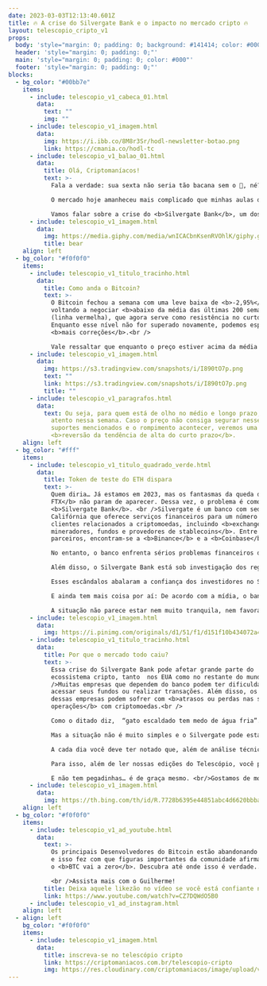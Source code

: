 ```yaml
---
date: 2023-03-03T12:13:40.601Z
title: 🔥 A crise do Silvergate Bank e o impacto no mercado cripto 🔥
layout: telescopio_cripto_v1
props:
  body: 'style="margin: 0; padding: 0; background: #141414; color: #000"'
  header: 'style="margin: 0; padding: 0;"'
  main: 'style="margin: 0; padding: 0; color: #000"'
  footer: 'style="margin: 0; padding: 0;"'
blocks:
  - bg_color: "#00bb7e"
    items:
      - include: telescopio_v1_cabeca_01.html
        data:
          text: ""
          img: ""
      - include: telescopio_v1_imagem.html
        data:
          img: https://i.ibb.co/8M8r3Sr/hodl-newsletter-botao.png
          link: https://cmania.co/hodl-tc
      - include: telescopio_v1_balao_01.html
        data:
          title: Olá, Criptomaníacos!
          text: >-
            Fala a verdade: sua sexta não seria tão bacana sem o 🔭, né?

            O mercado hoje amanheceu mais complicado que minhas aulas de cálculo da faculdade. Que fase… 🤭🤭🤭<br />

            Vamos falar sobre a crise do <b>Silvergate Bank</b>, um dos principais bancos que atende empresas de criptomoedas nos EUA.
      - include: telescopio_v1_imagem.html
        data:
          img: https://media.giphy.com/media/wnICACbnKsenRVOhlK/giphy.gif
          title: bear
    align: left
  - bg_color: "#f0f0f0"
    items:
      - include: telescopio_v1_titulo_tracinho.html
        data:
          title: Como anda o Bitcoin?
          text: >-
            O Bitcoin fechou a semana com uma leve baixa de <b>-2,95%</b>,
            voltando a negociar <b>abaixo da média das últimas 200 semanas</b>
            (linha vermelha), que agora serve como resistência no curto prazo.
            Enquanto esse nível não for superado novamente, podemos esperar por
            <b>mais correções</b>.<br />

            Vale ressaltar que enquanto o preço estiver acima da média de 100p no diário, que também é a região da média de 21p no semanal (marcada no gráfico com a linha azul, na região dos <b>$21.100</b>), a tendência segue de alta, e <b>essa correção é apenas um movimento que pode levar a continuação da tendência</b>.
      - include: telescopio_v1_imagem.html
        data:
          img: https://s3.tradingview.com/snapshots/i/I890tO7p.png
          text: ""
          link: https://s3.tradingview.com/snapshots/i/I890tO7p.png
          title: ""
      - include: telescopio_v1_paragrafos.html
        data:
          text: Ou seja, para quem está de olho no médio e longo prazo, é importante ficar
            atento nessa semana. Caso o preço não consiga segurar nesses
            suportes mencionados e o rompimento acontecer, veremos uma
            <b>reversão da tendência de alta do curto prazo</b>.
    align: left
  - bg_color: "#fff"
    items:
      - include: telescopio_v1_titulo_quadrado_verde.html
        data:
          title: Token de teste do ETH dispara
          text: >-
            Quem diria… Já estamos em 2023, mas os fantasmas da queda da<b>
            FTX</b> não param de aparecer. Dessa vez, o problema é como o
            <b>Silvergate Bank</b>. <br />Silvergate é um banco com sede na
            Califórnia que oferece serviços financeiros para um número enorme de
            clientes relacionados a criptomoedas, incluindo <b>exchanges,
            mineradores, fundos e provedores de stablecoins</b>. Entre seus
            parceiros, encontram-se a <b>Binance</b> e a <b>Coinbase</b>.<br />

            No entanto, o banco enfrenta sérios problemas financeiros desde que a <b>FTX</b>, uma das maiores exchanges do mundo, entrou em <b>colapso</b>.<br /> O Silvergate tinha cerca de <b>US$ 1 bilhão</b> em depósitos na exchange e, por isso,  sua falência causou um enorme prejuízo para o banco.<br />

            Além disso, o Silvergate Bank está sob investigação dos reguladores nos EUA por suspeita de envolvimento em <b>atividades ilícitas com a Binance</b>. <br />Segundo reportagens da mídia, a Binance teria usado a conta bancária do Silvergate da Binance.US para transferir milhões para uma empresa de trading de propriedade do CEO da holding, Changpeng “CZ” Zhao.<br />

            Esses escândalos abalaram a confiança dos investidores no Silvergate Bank e fizeram <b>suas ações despencarem pela metade</b> na bolsa. <br />O banco também revelou dúvidas sobre sua capacidade de continuar operando como uma entidade viável e <b>adiou a divulgação do seu relatório anual</b>. <br />O atraso na divulgação do relatório fez a <b>Coinbase, Paxos e Galaxy</b> decidirem por interromper suas relações comerciais com a instituição.<br />

            E ainda tem mais coisa por aí: De acordo com a mídia, o banco teve que vender ativos em prejuízo, resultando em uma perda de quase <b>900 milhões de dólares</b> no último trimestre. <br />Além disso, o Silvergate pode ter que vender mais de <b>1.5 bilhão</b> em ativos em breve para pagar um empréstimo feito junto ao Federal Home Bank of San Francisco. <br />

            A situação não parece estar nem muito tranquila, nem favorável.
      - include: telescopio_v1_imagem.html
        data:
          img: https://i.pinimg.com/originals/d1/51/f1/d151f10b434072a4a43ec982e447b045.gif
      - include: telescopio_v1_titulo_tracinho.html
        data:
          title: Por que o mercado todo caiu?
          text: >-
            Essa crise do Silvergate Bank pode afetar grande parte do
            ecossistema cripto, tanto  nos EUA como no restante do mundo. <br
            />Muitas empresas que dependem do banco podem ter dificuldades para
            acessar seus fundos ou realizar transações. Além disso, os usuários
            dessas empresas podem sofrer com <b>atrasos ou perdas nas suas
            operações</b> com criptomoedas.<br />

            Como o ditado diz,  “gato escaldado tem medo de água fria”. Então os rumores de que os efeitos da quebra da FTX estão se refletindo agora no banco fazem o mercado se assustar. Qual o tamanho do problema? <b>Ainda é cedo para saber com detalhes</b>.<br />

            Mas a situação não é muito simples e o Silvergate pode estar esquentando bastante a água para “escaldar” alguns de seus parceiros. <br />Hoje, o Silvargate é <b>uma das principais instituições financeiras tradicionais que fazem a ponte com o mercado cripto</b>. <br />

            A cada dia você deve ter notado que, além de análise técnica e outras estratégias do mercado financeiro, estar ligado nas principais notícias é fundamental para seu sucesso no mercado cripto. <br />Mais que isso, você precisa <b>adquirir conhecimento, aprender a ter um pensamento crítico, adquirindo ainda a habilidade de tomada de decisão rápida e consciente.</b><br />

            Para isso, além de ler nossas edições do Telescópio, você pode também criar uma conta em nossa plataforma. Lá você acessa materiais para holders, traders, investidores iniciantes e avançados, relatórios… <br/>E não se preocupe: <b>é tudo de graça</b>.<br />

            E não tem pegadinhas… é de graça mesmo. <br/>Gostamos de mostrar como construímos conteúdos f#d@as</b> antes que você se decida a contratar nossos produtos. Clique aí no link e dá uma passadinha por lá:
      - include: telescopio_v1_imagem.html
        data:
          img: https://th.bing.com/th/id/R.7728b6395e44851abc4d6620bbba2e3e?rik=2nRRhf4%2bzX81kw&pid=ImgRaw&r=0
    align: left
  - bg_color: "#f0f0f0"
    items:
      - include: telescopio_v1_ad_youtube.html
        data:
          text: >-
            Os principais Desenvolvedores do Bitcoin estão abandonando o projeto
            e isso fez com que figuras importantes da comunidade afirmassem que
            o <b>BTC vai a zero</b>. Descubra até onde isso é verdade... 

            <br />Assista mais com o Guilherme!
          title: Deixa aquele likezão no vídeo se você está confiante no BTC!
          link: https://www.youtube.com/watch?v=CZ7DQWdO5B0
      - include: telescopio_v1_ad_instagram.html
    align: left
  - align: left
    bg_color: "#f0f0f0"
    items:
      - include: telescopio_v1_imagem.html
        data:
          title: inscreva-se no telescópio cripto
          link: https://criptomaniacos.com.br/telescopio-cripto
          img: https://res.cloudinary.com/criptomaniacos/image/upload/v1662133224/telescopio/inscreva-se-telescopio.png
---
```

